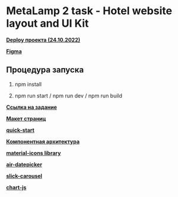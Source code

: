 # MetaLamp 2 task - Hotel website layout and UI Kit

[**Deploy проекта (24.10.2022)**](https://nan-simon-hotel-toxin-24-10-2022.netlify.app/)

[**Figma**](https://www.figma.com/design/MumYcKVk9RkKZEG6dR5E3A/MetaLamp-(former-FSD)-frontend-education-program.-The-2nd-task)

## Процедура запуска

1. npm install

2. npm run start / npm run dev / npm run build


[**Ссылка на задание**](https://coda.io/@metalamp/education/front-end-2)

[**Макет страниц**](https://www.figma.com/file/MumYcKVk9RkKZEG6dR5E3A/)

[**quick-start**](https://ru.bem.info/methodology/quick-start/)

[**Компонентная архитектура**](https://fullstack-development.gitbook.io/learn/komponentnaya-arkhitektura)

[**material-icons library**](https://fonts.google.com/icons)

[**air-datepicker**](https://github.com/t1m0n/air-datepicker/tree/master/dist)

[**slick-carousel**](https://www.npmjs.com/package/slick-carousel)

[**chart-js**](https://www.chartjs.org/docs/latest/)